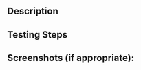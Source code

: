 <!--- 
IMPORTANT
This template is mandatory for all Pull Requests.
Please follow the template to ensure your Pull Request is reviewed.
-->

<!--- Provide a general summary of your changes in the Title above -->

## Description
<!--- Describe your changes in detail -->

## Testing Steps
<!--- Please describe in detail how to test your changes. -->

## Screenshots (if appropriate):
<!--- Please include screenshots of ALL visual changes. -->
